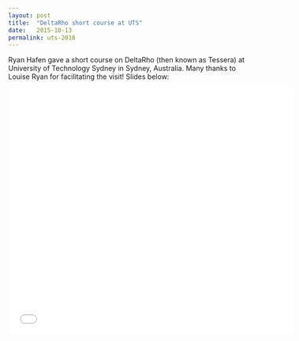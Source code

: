 ```yaml
---
layout: post
title:  "DeltaRho short course at UTS"
date:   2015-10-13
permalink: uts-2016
---
```


Ryan Hafen gave a short course on DeltaRho (then known as Tessera) at University of Technology Sydney in Sydney, Australia.  Many thanks to Louise Ryan for facilitating the visit!  Slides below:

<!--more-->

<div class="video-container">
  <iframe src="//slides.com/hafen/tessera-uts2015/embed" width="576" height="500" scrolling="no" frameborder="0" webkitallowfullscreen mozallowfullscreen allowfullscreen></iframe>
</div>
